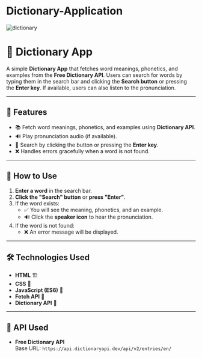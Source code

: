 # Dictionary-Application
![dictionary](https://github.com/user-attachments/assets/4bcbca9e-2071-4699-a5da-f4e4d75e0582)
# 📖 Dictionary App

A simple **Dictionary App** that fetches word meanings, phonetics, and examples from the **Free Dictionary API**. Users can search for words by typing them in the search bar and clicking the **Search button** or pressing the **Enter key**. If available, users can also listen to the pronunciation.

---

## 🌟 Features
- 📚 Fetch word meanings, phonetics, and examples using **Dictionary API**.
- 🔊 Play pronunciation audio (if available).
- 🎯 Search by clicking the button or pressing the **Enter key**.
- ❌ Handles errors gracefully when a word is not found.

---

## 🚀 How to Use
1. **Enter a word** in the search bar.
2. **Click the "Search" button** or **press "Enter"**.
3. If the word exists:
   - ✅ You will see the meaning, phonetics, and an example.
   - 🔊 Click the **speaker icon** to hear the pronunciation.
4. If the word is not found:
   - ❌ An error message will be displayed.

---

## 🛠️ Technologies Used
- **HTML** 🏗️
- **CSS** 🎨
- **JavaScript (ES6)** 🚀
- **Fetch API** 🔄
- **Dictionary API** 📖

---

## 📜 API Used
- **Free Dictionary API**  
  Base URL: `https://api.dictionaryapi.dev/api/v2/entries/en/`


